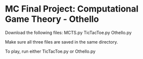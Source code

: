 # MC Final Project: Computational Game Theory - Othello

Download the following files:
  MCTS.py
  TicTacToe.py
  Othello.py

Make sure all three files are saved in the same directory. 

To play, run either TicTacToe.py or Othello.py 
